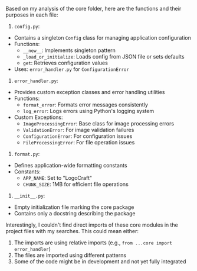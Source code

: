 Based on my analysis of the core folder, here are the functions and their purposes in each file:

1. `config.py`:

- Contains a singleton `Config` class for managing application configuration
- Functions:
    - `__new__`: Implements singleton pattern
    - `_load_or_initialize`: Loads config from JSON file or sets defaults
    - `get`: Retrieves configuration values
- Uses: `error_handler.py` for `ConfigurationError`

1. `error_handler.py`:

- Provides custom exception classes and error handling utilities
- Functions:
    - `format_error`: Formats error messages consistently
    - `log_error`: Logs errors using Python's logging system
- Custom Exceptions:
    - `ImageProcessingError`: Base class for image processing errors
    - `ValidationError`: For image validation failures
    - `ConfigurationError`: For configuration issues
    - `FileProcessingError`: For file operation issues

1. `format.py`:

- Defines application-wide formatting constants
- Constants:
    - `APP_NAME`: Set to "LogoCraft"
    - `CHUNK_SIZE`: 1MB for efficient file operations

1. `__init__.py`:

- Empty initialization file marking the core package
- Contains only a docstring describing the package

Interestingly, I couldn't find direct imports of these core modules in the project files with my searches. This could mean either:

1. The imports are using relative imports (e.g., `from ...core import error_handler`)
2. The files are imported using different patterns
3. Some of the code might be in development and not yet fully integrated
   